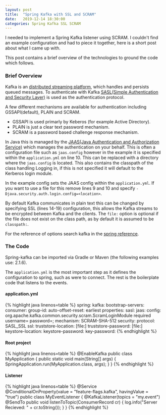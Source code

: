 ```yaml
---
layout: post
title:  "Spring Kafka with SSL and SCRAM"
date:   2019-12-14 18:30:00
categories: Spring Kafka SSL SCRAM
---
```


I needed to implement a Spring Kafka listener using SCRAM. I couldn't find an example configuration and had to piece it together, here is a short post about what I came up with.

This post contains a brief overview of the technologies to ground the code which follows.

### Brief Overview

Kafka is an [distributed streaming platform][kafka], which handles and persists queued messages. To authenticate with Kafka [SASL(Simple Authentication and Security Layer)][sasl] is used as the authentication protocol.

A few different mechanisms are available for authentication including GSSAPI(default), PLAIN and SCRAM.
* GSSAPI is used primarly by Keberos (for example Active Directory).
* PLAIN is just a clear text password mechanism.
* SCRAM is a password based challenge response mechanism.

In Java this is managed by the [JAAS(Java Authentication and Authorization Service)][jaas] which manages the authentication on your behalf. This is often a configuration file such as `jaas.config` however in the example it is specified within the `application.yml` on line 10. This can be replaced with a directory where the `jaas.config` is located. This also contains the classpath of the class handling Logging in, if this is not specified it will default to the Kerberos login module.

In the example config sets the JAAS config within the `application.yml`. If you want to use a file for this remove lines 9 and 10 and specify `-Djava.security.auth.login.config=<location>`.

By default Kafka communicates in plain text this can be changed by specifying SSL (lines 14-19) configuration, this allows the Kafka streams to be encrypted between Kafka and the clients. The `file:` option is optional if the file does not exist on the class path, as by default it is assumed to be `classpath:`.

For the reference of options search kafka in the [spring reference][springref].

### The Code

Spring-kafka can be imported via Gradle or Maven (the following examples use: 2.1.6).

The `application.yml` is the most important step as it defines the configuration to spring, such as were to connect. The rest is the boilerplate code that listens to the events.

#### application.yml

{% highlight java linenos=table %}
spring:
  kafka:
    bootstrap-servers: <your brokers>
    consumer:
      group-id: <your group-ids>
      auto-offset-reset: earliest
    properties:
      sasl:
        jaas:
          config: org.apache.kafka.common.security.scram.ScramLoginModule required username=<scram user> password=<scram password>;
        mechanism: SCRAM-SHA-512
      security:
        protocol: SASL_SSL
    ssl:
      truststore-location: [file:]<truststore location>
      truststore-password: [file:]<truststore password>
      keystore-location: <keystore location>
      keystore-password: <keystore password>
      key-password: <key password>
{% endhighlight %}

#### Root project

{% highlight java linenos=table %}
@EnableKafka
public class MyApplication {
  public static void main(String[] args) {
    SpringApplication.run(MyApplication.class, args);
  }
}
{% endhighlight %}

#### Listener

{% highlight java linenos=table %}
@Service
@ConditionalOnProperty(value = "feature-flags.kafka", havingValue = "true")
public class MyEventListener {
  @KafkaListener(topics = "my.event")
  @SendTo
  public void listenToTopic(ConsumerRecord<?, ?> cr) {
    log.info("Server Recieved: " + cr.toString());
  }
}
{% endhighlight %}


[kafka]: https://kafka.apache.org/
[sasl]: https://en.wikipedia.org/wiki/Simple_Authentication_and_Security_Layer
[jaas]: https://en.wikipedia.org/wiki/Java_Authentication_and_Authorization_Service
[springref]: https://docs.spring.io/spring-boot/docs/current/reference/html/appendix-application-properties.html
